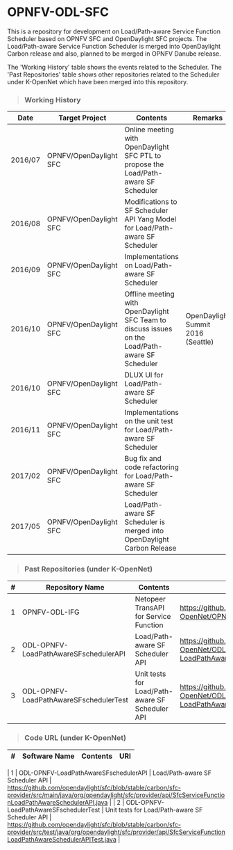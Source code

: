 # OPNFV-ODL-SFC
This is a repository for development on Load/Path-aware Service Function Scheduler based on OPNFV SFC and OpenDaylight SFC projects. 
The Load/Path-aware Service Function Scheduler is merged into OpenDaylight Carbon release and also, planned to be merged in OPNFV Danube release. 

The 'Working History' table shows the events related to the Scheduler.
The 'Past Repositories' table shows other repositories related to the Scheduler under K-OpenNet which have been merged into this repository.

> ### Working History
| Date    | Target Project         | Contents                                                                                         | Remarks                            |
|---------|------------------------|--------------------------------------------------------------------------------------------------|------------------------------------|
| 2016/07 | OPNFV/OpenDaylight SFC | Online meeting with OpenDaylight SFC PTL to propose the Load/Path-aware SF Scheduler             |                                    |
| 2016/08 | OPNFV/OpenDaylight SFC | Modifications to SF Scheduler API Yang Model for Load/Path-aware SF Scheduler                    |                                    |
| 2016/09 | OPNFV/OpenDaylight SFC | Implementations on Load/Path-aware SF Scheduler                                                  |                                    |
| 2016/10 | OPNFV/OpenDaylight SFC | Offline meeting with OpenDaylight SFC Team to discuss issues on the Load/Path-aware SF Scheduler | OpenDaylight Summit 2016 (Seattle) |
| 2016/10 | OPNFV/OpenDaylight SFC | DLUX UI for Load/Path-aware SF Scheduler                                                         |                                    |
| 2016/11 | OPNFV/OpenDaylight SFC | Implementations on the unit test for Load/Path-aware SF Scheduler                                |                                    |
| 2017/02 | OPNFV/OpenDaylight SFC | Bug fix and code refactoring for Load/Path-aware SF Scheduler                                    |                                    |
| 2017/05 | OPNFV/OpenDaylight SFC | Load/Path-aware SF Scheduler is merged into OpenDaylight Carbon Release                          |                                    |


> ### Past Repositories (under K-OpenNet)

| # | Repository Name      | Contents                                        | URl                                                                 |
|---|----------------------------------------|-------------------------------------------------|---------------------------------------------------------------------|
| 1 | OPNFV-ODL-IFG                          | Netopeer TransAPI for Service Function          | https://github.com/K-OpenNet/OPNFV-ODL-IFG                          |
| 2 | ODL-OPNFV-LoadPathAwareSFschedulerAPI  | Load/Path-aware SF Scheduler API                | https://github.com/K-OpenNet/ODL-OPNFV-LoadPathAwareSFschedulerAPI  |
| 3 | ODL-OPNFV-LoadPathAwareSFschedulerTest | Unit tests for Load/Path-aware SF Scheduler API | https://github.com/K-OpenNet/ODL-OPNFV-LoadPathAwareSFschedulerTest |

> ### Code URL (under K-OpenNet)

| # | Software Name      | Contents                                        | URl                                                                 |
|---|----------------------------------------|-------------------------------------------------|---------------------------------------------------------------------|

| 1 | ODL-OPNFV-LoadPathAwareSFschedulerAPI  | Load/Path-aware SF Scheduler API                | https://github.com/opendaylight/sfc/blob/stable/carbon/sfc-provider/src/main/java/org/opendaylight/sfc/provider/api/SfcServiceFunctionLoadPathAwareSchedulerAPI.java |
| 2 | ODL-OPNFV-LoadPathAwareSFschedulerTest | Unit tests for Load/Path-aware SF Scheduler API | https://github.com/opendaylight/sfc/blob/stable/carbon/sfc-provider/src/test/java/org/opendaylight/sfc/provider/api/SfcServiceFunctionLoadPathAwareSchedulerAPITest.java |
